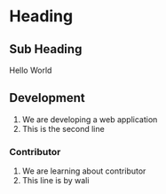 # Heading

## Sub Heading

Hello World

## Development
1. We are developing a web application
2. This is the second line

### Contributor
1. We are learning about contributor
2. This line is by wali
